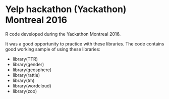 # Yelp hackathon (Yackathon) Montreal 2016

R code developed during the Yackathon Montreal 2016.

It was a good opportunity to practice with these libraries. The code contains good working sample of using these libraries:

* library(TTR)
* library(gender)
* library(geosphere)
* library(rattle)
* library(tm)
* library(wordcloud)
* library(zoo)

